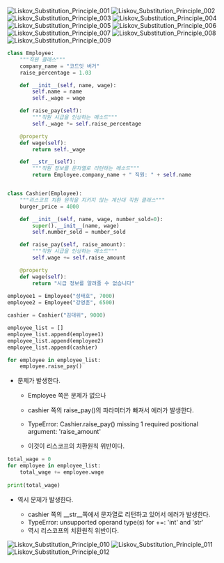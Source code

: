 ![Liskov_Substitution_Principle_001](../../../images/SOLID/03_Liskov_Substitution_Principle/001.jpg)
![Liskov_Substitution_Principle_002](../../../images/SOLID/03_Liskov_Substitution_Principle/002.jpg)
![Liskov_Substitution_Principle_003](../../../images/SOLID/03_Liskov_Substitution_Principle/003.jpg)
![Liskov_Substitution_Principle_004](../../../images/SOLID/03_Liskov_Substitution_Principle/004.jpg)
![Liskov_Substitution_Principle_005](../../../images/SOLID/03_Liskov_Substitution_Principle/005.jpg)
![Liskov_Substitution_Principle_006](../../../images/SOLID/03_Liskov_Substitution_Principle/006.jpg)
![Liskov_Substitution_Principle_007](../../../images/SOLID/03_Liskov_Substitution_Principle/007.jpg)
![Liskov_Substitution_Principle_008](../../../images/SOLID/03_Liskov_Substitution_Principle/008.jpg)
![Liskov_Substitution_Principle_009](../../../images/SOLID/03_Liskov_Substitution_Principle/009.jpg)

```python
class Employee:
    """직원 클래스"""
    company_name = "코드잇 버거"
    raise_percentage = 1.03

    def __init__(self, name, wage):
        self.name = name
        self._wage = wage

    def raise_pay(self):
        """직원 시급을 인상하는 메소드"""
        self._wage *= self.raise_percentage

    @property
    def wage(self):
        return self._wage

    def __str__(self):
        """직원 정보를 문자열로 리턴하는 메소드"""
        return Employee.company_name + " 직원: " + self.name


class Cashier(Employee):
    """리스코프 치환 원칙을 지키지 않는 계산대 직원 클래스"""
    burger_price = 4000

    def __init__(self, name, wage, number_sold=0):
        super().__init__(name, wage)
        self.number_sold = number_sold

    def raise_pay(self, raise_amount):
        """직원 시급을 인상하는 메소드"""
        self.wage += self.raise_amount

    @property
    def wage(self):
        return "시급 정보를 알려줄 수 없습니다"
    
employee1 = Employee("성태호", 7000)
employee2 = Employee("강영훈", 6500)

cashier = Cashier("김대위", 9000)

employee_list = []
employee_list.append(employee1)
employee_list.append(employee2)
employee_list.append(cashier)
```
```python
for employee in employee_list:
    employee.raise_pay()        
```
+ 문제가 발생한다.

    + Employee 쪽은 문제가 없으나 

    + cashier 쪽의 raise_pay()의 파라미터가 빠져서 에러가 발생한다.

    + TypeError: Cashier.raise_pay() missing 1 required positional argument: 'raise_amount'

    + 이것이 리스코프의 치환원칙 위반이다.

```python
total_wage = 0
for employee in employee_list:
    total_wage += employee.wage
    
print(total_wage)
```
+ 역시 문제가 발생한다.

    + cashier 쪽의 __str__쪽에서 문자열로 리턴하고 있어서 에러가 발생한다.
    + TypeError: unsupported operand type(s) for +=: 'int' and 'str'
    + 역시 리스코프의 치환원칙 위반이다.

![Liskov_Substitution_Principle_010](../../../images/SOLID/03_Liskov_Substitution_Principle/010.jpg)
![Liskov_Substitution_Principle_011](../../../images/SOLID/03_Liskov_Substitution_Principle/011.jpg)
![Liskov_Substitution_Principle_012](../../../images/SOLID/03_Liskov_Substitution_Principle/012.jpg)